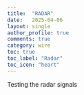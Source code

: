 ```yaml
---
title:  "RADAR"
date:   2025-04-06
layout: single
author_profile: true
comments: true
category: wire
toc: true
toc_label: "Radar"
toc_icon: "heart"
---
```


Testing the radar signals